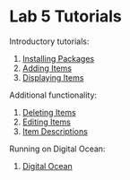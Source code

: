 # Lab 5 Tutorials

Introductory tutorials:

1. [Installing Packages](/tutorials/installing-packages.md)
1. [Adding Items](/tutorials/adding-items.md)
1. [Displaying Items](/tutorials/displaying-items.md)

Additional functionality:

1. [Deleting Items](/tutorials/deleting-items.md)
1. [Editing Items](/tutorials/editing-items.md)
1. [Item Descriptions](/tutorials/item-descriptions.md)

Running on Digital Ocean:

1. [Digital Ocean](/tutorials/digital-ocean.md)
